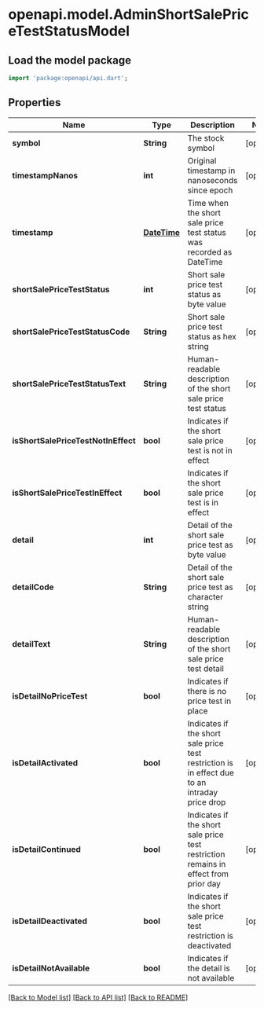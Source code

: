# openapi.model.AdminShortSalePriceTestStatusModel

## Load the model package
```dart
import 'package:openapi/api.dart';
```

## Properties
Name | Type | Description | Notes
------------ | ------------- | ------------- | -------------
**symbol** | **String** | The stock symbol | [optional] 
**timestampNanos** | **int** | Original timestamp in nanoseconds since epoch | [optional] 
**timestamp** | [**DateTime**](DateTime.md) | Time when the short sale price test status was recorded as DateTime | [optional] 
**shortSalePriceTestStatus** | **int** | Short sale price test status as byte value | [optional] 
**shortSalePriceTestStatusCode** | **String** | Short sale price test status as hex string | [optional] 
**shortSalePriceTestStatusText** | **String** | Human-readable description of the short sale price test status | [optional] 
**isShortSalePriceTestNotInEffect** | **bool** | Indicates if the short sale price test is not in effect | [optional] 
**isShortSalePriceTestInEffect** | **bool** | Indicates if the short sale price test is in effect | [optional] 
**detail** | **int** | Detail of the short sale price test as byte value | [optional] 
**detailCode** | **String** | Detail of the short sale price test as character string | [optional] 
**detailText** | **String** | Human-readable description of the short sale price test detail | [optional] 
**isDetailNoPriceTest** | **bool** | Indicates if there is no price test in place | [optional] 
**isDetailActivated** | **bool** | Indicates if the short sale price test restriction is in effect due to an intraday price drop | [optional] 
**isDetailContinued** | **bool** | Indicates if the short sale price test restriction remains in effect from prior day | [optional] 
**isDetailDeactivated** | **bool** | Indicates if the short sale price test restriction is deactivated | [optional] 
**isDetailNotAvailable** | **bool** | Indicates if the detail is not available | [optional] 

[[Back to Model list]](../README.md#documentation-for-models) [[Back to API list]](../README.md#documentation-for-api-endpoints) [[Back to README]](../README.md)


